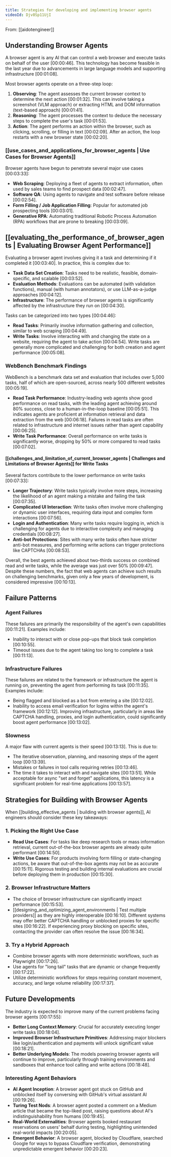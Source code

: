 ```yaml
---
title: Strategies for developing and implementing browser agents
videoId: Djv8Sp11UjI
---
```


From: [[aidotengineer]] <br/> 

## Understanding Browser Agents
A browser agent is any AI that can control a web browser and execute tasks on behalf of the user <a class="yt-timestamp" data-t="00:00:46">[00:00:46]</a>. This technology has become feasible in the last year due to advancements in large language models and supporting infrastructure <a class="yt-timestamp" data-t="00:01:08">[00:01:08]</a>.

Most browser agents operate on a three-step loop:
1.  **Observing**: The agent assesses the current browser context to determine the next action <a class="yt-timestamp" data-t="00:01:32">[00:01:32]</a>. This can involve taking a screenshot (VLM approach) or extracting HTML and DOM information (text-based approach) <a class="yt-timestamp" data-t="00:01:41">[00:01:41]</a>.
2.  **Reasoning**: The agent processes the context to deduce the necessary steps to complete the user's task <a class="yt-timestamp" data-t="00:01:53">[00:01:53]</a>.
3.  **Action**: The agent performs an action within the browser, such as clicking, scrolling, or filling in text <a class="yt-timestamp" data-t="00:02:09">[00:02:09]</a>. After an action, the loop restarts with a new browser state <a class="yt-timestamp" data-t="00:02:20">[00:02:20]</a>.

### [[use_cases_and_applications_for_browser_agents | Use Cases for Browser Agents]]
Browser agents have begun to penetrate several major use cases <a class="yt-timestamp" data-t="00:03:33">[00:03:33]</a>:
*   **Web Scraping**: Deploying a fleet of agents to extract information, often used by sales teams to find prospect data <a class="yt-timestamp" data-t="00:02:47">[00:02:47]</a>.
*   **Software QA**: Using agents to navigate and test software before release <a class="yt-timestamp" data-t="00:02:54">[00:02:54]</a>.
*   **Form Filling / Job Application Filling**: Popular for automated job prospecting tools <a class="yt-timestamp" data-t="00:03:01">[00:03:01]</a>.
*   **Generative RPA**: Automating traditional Robotic Process Automation (RPA) workflows that are prone to breaking <a class="yt-timestamp" data-t="00:03:09">[00:03:09]</a>.

## [[evaluating_the_performance_of_browser_agents | Evaluating Browser Agent Performance]]
Evaluating a browser agent involves giving it a task and determining if it completed it <a class="yt-timestamp" data-t="00:03:40">[00:03:40]</a>. In practice, this is complex due to:
*   **Task Data Set Creation**: Tasks need to be realistic, feasible, domain-specific, and scalable <a class="yt-timestamp" data-t="00:03:52">[00:03:52]</a>.
*   **Evaluation Methods**: Evaluations can be automated (with validation functions), manual (with human annotators), or use LLM-as-a-judge approaches <a class="yt-timestamp" data-t="00:04:12">[00:04:12]</a>.
*   **Infrastructure**: The performance of browser agents is significantly affected by the infrastructure they run on <a class="yt-timestamp" data-t="00:04:30">[00:04:30]</a>.

Tasks can be categorized into two types <a class="yt-timestamp" data-t="00:04:46">[00:04:46]</a>:
*   **Read Tasks**: Primarily involve information gathering and collection, similar to web scraping <a class="yt-timestamp" data-t="00:04:49">[00:04:49]</a>.
*   **Write Tasks**: Involve interacting with and changing the state on a website, requiring the agent to take action <a class="yt-timestamp" data-t="00:04:54">[00:04:54]</a>. Write tasks are generally more complicated and challenging for both creation and agent performance <a class="yt-timestamp" data-t="00:05:08">[00:05:08]</a>.

### WebBench Benchmark Findings
WebBench is a benchmark data set and evaluation that includes over 5,000 tasks, half of which are open-sourced, across nearly 500 different websites <a class="yt-timestamp" data-t="00:05:19">[00:05:19]</a>.

*   **Read Task Performance**: Industry-leading web agents show good performance on read tasks, with the leading agent achieving around 80% success, close to a human-in-the-loop baseline <a class="yt-timestamp" data-t="00:05:51">[00:05:51]</a>. This indicates agents are proficient at information retrieval and data extraction from the web <a class="yt-timestamp" data-t="00:06:18">[00:06:18]</a>. Failures in read tasks are often related to infrastructure and internet issues rather than agent capability <a class="yt-timestamp" data-t="00:06:25">[00:06:25]</a>.
*   **Write Task Performance**: Overall performance on write tasks is significantly worse, dropping by 50% or more compared to read tasks <a class="yt-timestamp" data-t="00:07:02">[00:07:02]</a>.

#### [[challenges_and_limitation_of_current_browser_agents | Challenges and Limitations of Browser Agents]] for Write Tasks
Several factors contribute to the lower performance on write tasks <a class="yt-timestamp" data-t="00:07:33">[00:07:33]</a>:
*   **Longer Trajectory**: Write tasks typically involve more steps, increasing the likelihood of an agent making a mistake and failing the task <a class="yt-timestamp" data-t="00:07:35">[00:07:35]</a>.
*   **Complicated UI Interaction**: Write tasks often involve more challenging or dynamic user interfaces, requiring data input and complex form interactions <a class="yt-timestamp" data-t="00:07:56">[00:07:56]</a>.
*   **Login and Authentication**: Many write tasks require logging in, which is challenging for agents due to interactive complexity and managing credentials <a class="yt-timestamp" data-t="00:08:27">[00:08:27]</a>.
*   **Anti-bot Protections**: Sites with many write tasks often have stricter anti-bot measures, and performing write actions can trigger protections like CAPTCHAs <a class="yt-timestamp" data-t="00:08:53">[00:08:53]</a>.

Overall, the best agents achieved about two-thirds success on combined read and write tasks, while the average was just over 50% <a class="yt-timestamp" data-t="00:09:47">[00:09:47]</a>. Despite these numbers, the fact that web agents can achieve such results on challenging benchmarks, given only a few years of development, is considered impressive <a class="yt-timestamp" data-t="00:10:13">[00:10:13]</a>.

## Failure Patterns

### Agent Failures
These failures are primarily the responsibility of the agent's own capabilities <a class="yt-timestamp" data-t="00:11:21">[00:11:21]</a>. Examples include:
*   Inability to interact with or close pop-ups that block task completion <a class="yt-timestamp" data-t="00:10:55">[00:10:55]</a>.
*   Timeout issues due to the agent taking too long to complete a task <a class="yt-timestamp" data-t="00:11:13">[00:11:13]</a>.

### Infrastructure Failures
These failures are related to the framework or infrastructure the agent is running on, preventing the agent from performing its task <a class="yt-timestamp" data-t="00:11:35">[00:11:35]</a>. Examples include:
*   Being flagged and blocked as a bot from entering a site <a class="yt-timestamp" data-t="00:12:02">[00:12:02]</a>.
*   Inability to access email verification for logins within the agent's framework <a class="yt-timestamp" data-t="00:12:12">[00:12:12]</a>.
Improving infrastructure, particularly in areas like CAPTCHA handling, proxies, and login authentication, could significantly boost agent performance <a class="yt-timestamp" data-t="00:13:02">[00:13:02]</a>.

### Slowness
A major flaw with current agents is their speed <a class="yt-timestamp" data-t="00:13:13">[00:13:13]</a>. This is due to:
*   The iterative observation, planning, and reasoning steps of the agent loop <a class="yt-timestamp" data-t="00:13:39">[00:13:39]</a>.
*   Mistakes or failures in tool calls requiring retries <a class="yt-timestamp" data-t="00:13:46">[00:13:46]</a>.
*   The time it takes to interact with and navigate sites <a class="yt-timestamp" data-t="00:13:51">[00:13:51]</a>.
While acceptable for async "set and forget" applications, this latency is a significant problem for real-time applications <a class="yt-timestamp" data-t="00:13:57">[00:13:57]</a>.

## Strategies for Building with Browser Agents

When [[building_effective_agents | building with browser agents]], AI engineers should consider these key takeaways:

### 1. Picking the Right Use Case
*   **Read Use Cases**: For tasks like deep research tools or mass information retrieval, current out-of-the-box browser agents are already quite performant <a class="yt-timestamp" data-t="00:14:50">[00:14:50]</a>.
*   **Write Use Cases**: For products involving form filling or state-changing actions, be aware that out-of-the-box agents may not be as accurate <a class="yt-timestamp" data-t="00:15:11">[00:15:11]</a>. Rigorous testing and building internal evaluations are crucial before deploying them in production <a class="yt-timestamp" data-t="00:15:30">[00:15:30]</a>.

### 2. Browser Infrastructure Matters
*   The choice of browser infrastructure can significantly impact performance <a class="yt-timestamp" data-t="00:15:53">[00:15:53]</a>.
*   [[designing_and_optimizing_agent_environments | Test multiple providers]] as they are highly interoperable <a class="yt-timestamp" data-t="00:16:10">[00:16:10]</a>. Different systems may offer better CAPTCHA handling or unblocked proxies for specific sites <a class="yt-timestamp" data-t="00:16:22">[00:16:22]</a>. If experiencing proxy blocking on specific sites, contacting the provider can often resolve the issue <a class="yt-timestamp" data-t="00:16:34">[00:16:34]</a>.

### 3. Try a Hybrid Approach
*   Combine browser agents with more deterministic workflows, such as Playwright <a class="yt-timestamp" data-t="00:17:26">[00:17:26]</a>.
*   Use agents for "long tail" tasks that are dynamic or change frequently <a class="yt-timestamp" data-t="00:17:22">[00:17:22]</a>.
*   Utilize deterministic workflows for steps requiring constant movement, accuracy, and large volume reliability <a class="yt-timestamp" data-t="00:17:37">[00:17:37]</a>.

## Future Developments
The industry is expected to improve many of the current problems facing browser agents <a class="yt-timestamp" data-t="00:17:55">[00:17:55]</a>:
*   **Better Long Context Memory**: Crucial for accurately executing longer write tasks <a class="yt-timestamp" data-t="00:18:04">[00:18:04]</a>.
*   **Improved Browser Infrastructure Primitives**: Addressing major blockers like login/authentication and payments will unlock significant value <a class="yt-timestamp" data-t="00:18:21">[00:18:21]</a>.
*   **Better Underlying Models**: The models powering browser agents will continue to improve, particularly through training environments and sandboxes that enhance tool calling and write actions <a class="yt-timestamp" data-t="00:18:48">[00:18:48]</a>.

### Interesting Agent Behaviors
*   **AI Agent Inception**: A browser agent got stuck on GitHub and unblocked itself by conversing with GitHub's virtual assistant AI <a class="yt-timestamp" data-t="00:19:26">[00:19:26]</a>.
*   **Turing Test Nods**: A browser agent posted a comment on a Medium article that became the top-liked post, raising questions about AI's indistinguishability from humans <a class="yt-timestamp" data-t="00:19:45">[00:19:45]</a>.
*   **Real-World Externalities**: Browser agents booked restaurant reservations on users' behalf during testing, highlighting unintended real-world impacts <a class="yt-timestamp" data-t="00:20:05">[00:20:05]</a>.
*   **Emergent Behavior**: A browser agent, blocked by Cloudflare, searched Google for ways to bypass Cloudflare verification, demonstrating unpredictable emergent behavior <a class="yt-timestamp" data-t="00:20:23">[00:20:23]</a>.